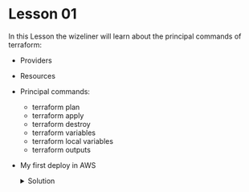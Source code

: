 
# Lesson 01

In this Lesson the wizeliner will learn about the principal commands of terraform:

- Providers
- Resources 
- Principal commands:
    * terraform plan
    * terraform apply
    * terraform destroy
    * terraform variables
    * terraform local variables
    * terraform outputs
- My first deploy in AWS
    <details>
        <summary>Solution</summary>
            <tr>
                <td><strong>main.tf</strong></td>
            </tr>
            <tr>
                <td>
                        provider "aws" {
                            region = "us-east-1"
                        }

                        resource "aws_instance" "miServidor" {
                            ami = var.ubuntu_ami
                            instance_type = var.instance_type
                            vpc_security_group_ids = [ aws_security_group.mi_grupo_de_seguridad.id ]
                            user_data = <<-EOF
                                        #!/bin/bash
                                        echo "Hola Terraformers!" > index.html
                                        nohup busybox httpd -f -p ${var.server_port} & 
                                        EOF
                        }

                        resource "aws_security_group" "mi_grupo_de_seguridad" {
                            name = "primer-servidor-sg"

                            ingress {
                                cidr_blocks = ["0.0.0.0/0"]
                                description = "Acceso al puerto web"
                                from_port = var.server_port
                                to_port = var.server_port
                                protocol = "TCP"
                            }
                        }               
    </details>

